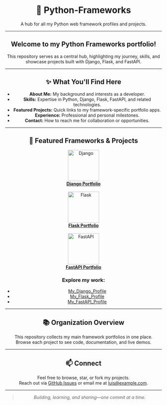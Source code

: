 <div align="center">

# 🐍 Python-Frameworks

A hub for all my Python web framework profiles and projects.

---

## Welcome to my Python Frameworks portfolio!  
This repository serves as a central hub, highlighting my journey, skills, and showcase projects built with Django, Flask, and FastAPI.

---

## ✨ What You'll Find Here

- **About Me:** My background and interests as a developer.
- **Skills:** Expertise in Python, Django, Flask, FastAPI, and related technologies.
- **Featured Projects:** Quick links to my framework-specific portfolio apps.
- **Experience:** Professional and personal milestones.
- **Contact:** How to reach me for collaboration or opportunities.

---

## 🚀 Featured Frameworks & Projects

<p align="center">
  <a href="https://github.com/LuisMongeNarvaez/My_Django_Profile">
    <img src="https://encrypted-tbn0.gstatic.com/images?q=tbn:ANd9GcSUx5RI3jY2JPV3HuxRoHNtNmTYhVHkwAspKQ&s" alt="Django" width="100"/>
    <br/>
    <b>Django Portfolio</b>
  </a>
  <br/><br/>
  <a href="https://github.com/LuisMongeNarvaez/My_Flask_Profile">
    <img src="https://encrypted-tbn0.gstatic.com/images?q=tbn:ANd9GcSKKHLwqsvfGllqbxbGEwmQV9hrkKv8gC8NrQ&s" alt="Flask" width="100"/>
    <br/>
    <b>Flask Portfolio</b>
  </a>
  <br/><br/>
  <a href="https://github.com/LuisMongeNarvaez/My_FastAPI_Profile">
    <img src="https://raw.githubusercontent.com/LuisMongeNarvaez/My_FastAPI_Profile/main/assets/fastapi-logo.png" alt="FastAPI" width="100"/>
    <br/>
    <b>FastAPI Portfolio</b>
  </a>
</p>

### Explore my work:
- [My_Django_Profile](https://github.com/LuisMongeNarvaez/My_Django_Profile)
- [My_Flask_Profile](https://github.com/LuisMongeNarvaez/My_Flask_Profile)
- [My_FastAPI_Profile](https://github.com/LuisMongeNarvaez/My_FastAPI_Profile)

---

## 📚 Organization Overview

This repository collects my main framework portfolios in one place.  
Browse each project to see code, documentation, and live demos.

---

## 📫 Connect

Feel free to browse, star, or fork my projects.  
Reach out via [GitHub Issues](https://github.com/LuisMongeNarvaez/Python-Frameworks/issues) or email me at luis@example.com.

---

> _Building, learning, and sharing—one commit at a time._

</div>
